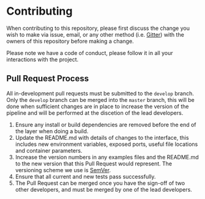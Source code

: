 # Contributing

When contributing to this repository, please first discuss the change you wish to make via issue,
email, or any other method (i.e. [Gitter](https://gitter.im/vib-singlecell-nf/community)) with the owners of this repository before making a change. 

Please note we have a code of conduct, please follow it in all your interactions with the project.

## Pull Request Process

All in-development pull requests must be submitted to the `develop` branch. Only the `develop`
branch can be merged into the `master` branch, this will be done when sufficient changes are in
place to increase the version of the pipeline and will be performed at the discetion of the lead
developers.

1. Ensure any install or build dependencies are removed before the end of the layer when doing a 
build.
2. Update the README.md with details of changes to the interface, this includes new environment
variables, exposed ports, useful file locations and container parameters.
3. Increase the version numbers in any examples files and the README.md to the new version that 
this Pull Request would represent. The versioning scheme we use is [SemVer](http://semver.org/).
4. Ensure that all current and new tests pass successfully.
5. The Pull Request can be merged once you have the sign-off of two other developers, and must 
be merged by one of the lead developers.

